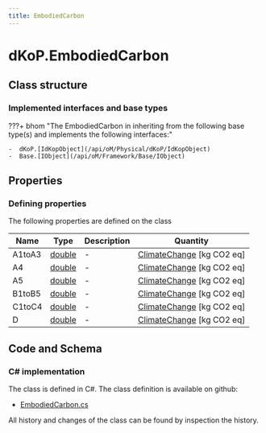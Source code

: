 ```yaml
---
title: EmbodiedCarbon
---
```


# dKoP.EmbodiedCarbon



## Class structure

### Implemented interfaces and base types

???+ bhom "The EmbodiedCarbon in inheriting from the following base type(s) and implements the following interfaces:"

    -  dKoP.[IdKopObject](/api/oM/Physical/dKoP/IdKopObject)
    -  Base.[IObject](/api/oM/Framework/Base/IObject)


## Properties



### Defining properties

The following properties are defined on the class

| Name             | Type             | Description      | Quantity         |
|------------------|------------------|------------------|------------------|
| A1toA3 | [double](https://learn.microsoft.com/en-us/dotnet/api/System.Double?view=netstandard-2.0) | - | [ClimateChange](/api/oM/Dimensional/Quantities/Attributes/ClimateChange) [kg CO2 eq] |
| A4 | [double](https://learn.microsoft.com/en-us/dotnet/api/System.Double?view=netstandard-2.0) | - | [ClimateChange](/api/oM/Dimensional/Quantities/Attributes/ClimateChange) [kg CO2 eq] |
| A5 | [double](https://learn.microsoft.com/en-us/dotnet/api/System.Double?view=netstandard-2.0) | - | [ClimateChange](/api/oM/Dimensional/Quantities/Attributes/ClimateChange) [kg CO2 eq] |
| B1toB5 | [double](https://learn.microsoft.com/en-us/dotnet/api/System.Double?view=netstandard-2.0) | - | [ClimateChange](/api/oM/Dimensional/Quantities/Attributes/ClimateChange) [kg CO2 eq] |
| C1toC4 | [double](https://learn.microsoft.com/en-us/dotnet/api/System.Double?view=netstandard-2.0) | - | [ClimateChange](/api/oM/Dimensional/Quantities/Attributes/ClimateChange) [kg CO2 eq] |
| D | [double](https://learn.microsoft.com/en-us/dotnet/api/System.Double?view=netstandard-2.0) | - | [ClimateChange](/api/oM/Dimensional/Quantities/Attributes/ClimateChange) [kg CO2 eq] |


## Code and Schema

### C# implementation

The class is defined in C#. The class definition is available on github:

- [EmbodiedCarbon.cs](https://github.com/BHoM/dKoP_Toolkit/blob/develop/dKoP_oM/Perfomance/EmbodiedCarbon.cs)

All history and changes of the class can be found by inspection the history.
